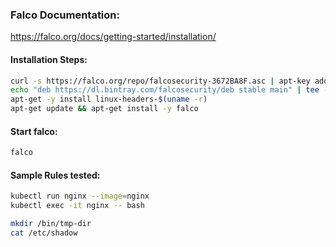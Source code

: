 ### Falco Documentation:

https://falco.org/docs/getting-started/installation/

#### Installation Steps:
```sh
curl -s https://falco.org/repo/falcosecurity-3672BA8F.asc | apt-key add -
echo "deb https://dl.bintray.com/falcosecurity/deb stable main" | tee -a /etc/apt/sources.list.d/falcosecurity.list
apt-get -y install linux-headers-$(uname -r)
apt-get update && apt-get install -y falco
```
#### Start falco:
```sh
falco
```
#### Sample Rules tested:
```sh
kubectl run nginx --image=nginx
kubectl exec -it nginx -- bash
```
```sh
mkdir /bin/tmp-dir
cat /etc/shadow
```
